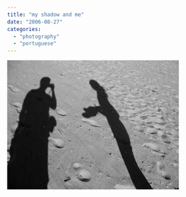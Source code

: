 ```yaml
---
title: "my shadow and me"
date: "2006-08-27"
categories: 
  - "photography"
  - "portuguese"
---
```


[![](images/meandmyshadow.jpg)](http://photos1.blogger.com/blogger/7083/408/1600/meandmyshadow.jpg)
